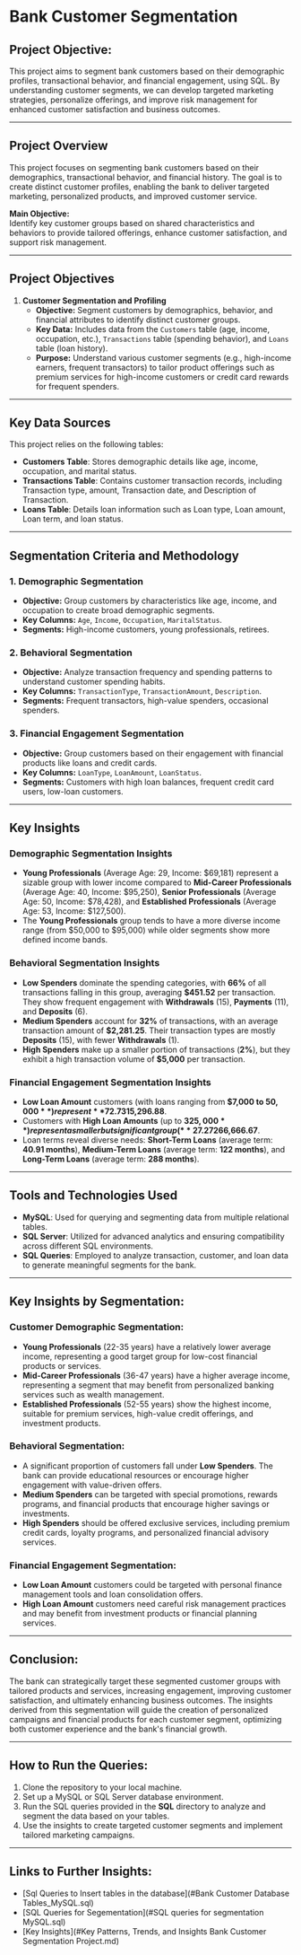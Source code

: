 # Bank Customer Segmentation

## Project Objective:
This project aims to segment bank customers based on their demographic profiles, transactional behavior, and financial engagement, using SQL. By understanding customer segments, we can develop targeted marketing strategies, personalize offerings, and improve risk management for enhanced customer satisfaction and business outcomes.

---

## Project Overview

This project focuses on segmenting bank customers based on their demographics, transactional behavior, and financial history. The goal is to create distinct customer profiles, enabling the bank to deliver targeted marketing, personalized products, and improved customer service.

**Main Objective:**  
Identify key customer groups based on shared characteristics and behaviors to provide tailored offerings, enhance customer satisfaction, and support risk management.

---

## Project Objectives

1. **Customer Segmentation and Profiling**
   - **Objective:** Segment customers by demographics, behavior, and financial attributes to identify distinct customer groups.
   - **Key Data:** Includes data from the `Customers` table (age, income, occupation, etc.), `Transactions` table (spending behavior), and `Loans` table (loan history).
   - **Purpose:** Understand various customer segments (e.g., high-income earners, frequent transactors) to tailor product offerings such as premium services for high-income customers or credit card rewards for frequent spenders.

---

## Key Data Sources

This project relies on the following tables:

- **Customers Table**: Stores demographic details like age, income, occupation, and marital status.
- **Transactions Table**: Contains customer transaction records, including Transaction type, amount, Transaction date, and Description of Transaction.
- **Loans Table**: Details loan information such as Loan type, Loan amount, Loan term, and loan status.

---

## Segmentation Criteria and Methodology

### 1. **Demographic Segmentation**
   - **Objective:** Group customers by characteristics like age, income, and occupation to create broad demographic segments.
   - **Key Columns:** `Age`, `Income`, `Occupation`, `MaritalStatus`.
   - **Segments:** High-income customers, young professionals, retirees.

### 2. **Behavioral Segmentation**
   - **Objective:** Analyze transaction frequency and spending patterns to understand customer spending habits.
   - **Key Columns:** `TransactionType`, `TransactionAmount`, `Description`.
   - **Segments:** Frequent transactors, high-value spenders, occasional spenders.

### 3. **Financial Engagement Segmentation**
   - **Objective:** Group customers based on their engagement with financial products like loans and credit cards.
   - **Key Columns:** `LoanType`, `LoanAmount`, `LoanStatus`.
   - **Segments:** Customers with high loan balances, frequent credit card users, low-loan customers.

---

## Key Insights

### **Demographic Segmentation Insights**
- **Young Professionals** (Average Age: 29, Income: $69,181) represent a sizable group with lower income compared to **Mid-Career Professionals** (Average Age: 40, Income: $95,250), **Senior Professionals** (Average Age: 50, Income: $78,428), and **Established Professionals** (Average Age: 53, Income: $127,500).
- The **Young Professionals** group tends to have a more diverse income range (from $50,000 to $95,000) while older segments show more defined income bands.

### **Behavioral Segmentation Insights**
- **Low Spenders** dominate the spending categories, with **66%** of all transactions falling in this group, averaging **$451.52** per transaction. They show frequent engagement with **Withdrawals** (15), **Payments** (11), and **Deposits** (6).
- **Medium Spenders** account for **32%** of transactions, with an average transaction amount of **$2,281.25**. Their transaction types are mostly **Deposits** (15), with fewer **Withdrawals** (1).
- **High Spenders** make up a smaller portion of transactions (**2%**), but they exhibit a high transaction volume of **$5,000** per transaction.

### **Financial Engagement Segmentation Insights**
- **Low Loan Amount** customers (with loans ranging from **$7,000 to $50,000**) represent **72.73%** of the total, with an average loan amount of **$15,296.88**.
- Customers with **High Loan Amounts** (up to **$325,000**) represent a smaller but significant group (**27.27%**), with an average loan amount of **$266,666.67**.
- Loan terms reveal diverse needs: **Short-Term Loans** (average term: **40.91 months**), **Medium-Term Loans** (average term: **122 months**), and **Long-Term Loans** (average term: **288 months**).

---

## Tools and Technologies Used

- **MySQL**: Used for querying and segmenting data from multiple relational tables.
- **SQL Server**: Utilized for advanced analytics and ensuring compatibility across different SQL environments.
- **SQL Queries**: Employed to analyze transaction, customer, and loan data to generate meaningful segments for the bank.

---

## Key Insights by Segmentation:

### **Customer Demographic Segmentation**:
- **Young Professionals** (22-35 years) have a relatively lower average income, representing a good target group for low-cost financial products or services.
- **Mid-Career Professionals** (36-47 years) have a higher average income, representing a segment that may benefit from personalized banking services such as wealth management.
- **Established Professionals** (52-55 years) show the highest income, suitable for premium services, high-value credit offerings, and investment products.

### **Behavioral Segmentation**:
- A significant proportion of customers fall under **Low Spenders**. The bank can provide educational resources or encourage higher engagement with value-driven offers.
- **Medium Spenders** can be targeted with special promotions, rewards programs, and financial products that encourage higher savings or investments.
- **High Spenders** should be offered exclusive services, including premium credit cards, loyalty programs, and personalized financial advisory services.

### **Financial Engagement Segmentation**:
- **Low Loan Amount** customers could be targeted with personal finance management tools and loan consolidation offers.
- **High Loan Amount** customers need careful risk management practices and may benefit from investment products or financial planning services.

---

## Conclusion:

The bank can strategically target these segmented customer groups with tailored products and services, increasing engagement, improving customer satisfaction, and ultimately enhancing business outcomes. The insights derived from this segmentation will guide the creation of personalized campaigns and financial products for each customer segment, optimizing both customer experience and the bank's financial growth.

---

## How to Run the Queries:

1. Clone the repository to your local machine.
2. Set up a MySQL or SQL Server database environment.
3. Run the SQL queries provided in the **SQL** directory to analyze and segment the data based on your tables.
4. Use the insights to create targeted customer segments and implement tailored marketing campaigns.

---

## Links to Further Insights:

- [Sql Queries to Insert tables in the database](#Bank Customer Database Tables_MySQL.sql)
- [SQL Queries for Segementation](#SQL queries for segmentation MySQL.sql)
- [Key Insights](#Key Patterns, Trends, and Insights Bank Customer Segmentation Project.md)
